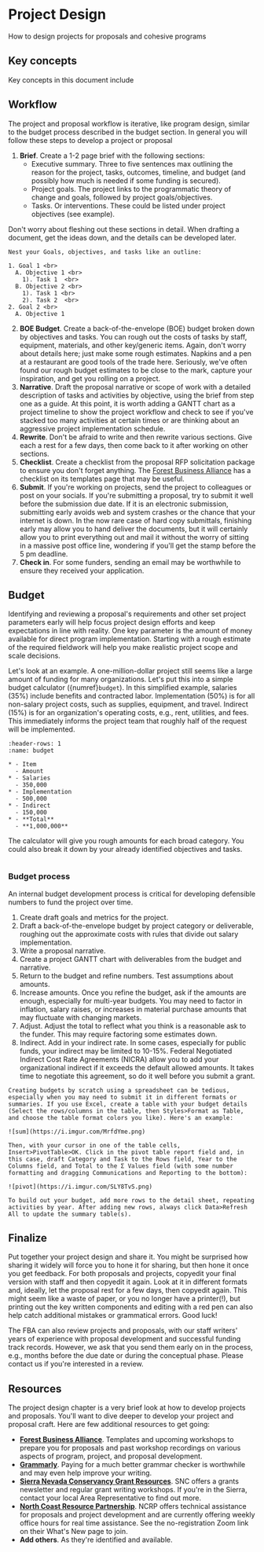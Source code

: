# Project Design
How to design projects for proposals and cohesive programs

## Key concepts
Key concepts in this document include

## Workflow
The project and proposal workflow is iterative, like program design, similar to the budget process described in the budget section. In general you will follow these steps to develop a project or proposal

1. **Brief**. Create a 1-2 page brief with the following sections:
    - Executive summary. Three to five sentences max outlining the reason for the project, tasks, outcomes, timeline, and budget (and possibly how much is needed if some funding is secured).
    - Project goals. The project links to the programmatic theory of change and goals, followed by project goals/objectives.
    - Tasks. Or interventions. These could be listed under project objectives (see example).

Don't worry about fleshing out these sections in detail. When drafting a document, get the ideas down, and the details can be developed later.

```{tip}
Nest your Goals, objectives, and tasks like an outline:

1. Goal 1 <br>
  A. Objective 1 <br>
    1). Task 1  <br>
  B. Objective 2 <br>
    1). Task 1 <br>
    2). Task 2  <br>
2. Goal 2 <br>
  A. Objective 1
```

2. **BOE Budget**. Create a back-of-the-envelope (BOE) budget broken down by objectives and tasks. You can rough out the costs of tasks by staff, equipment, materials, and other key/generic items. Again, don't worry about details here; just make some rough estimates. Napkins and a pen at a restaurant are good tools of the trade here. Seriously, we've often found our rough budget estimates to be close to the mark, capture your inspiration, and get you rolling on a project.
3. **Narrative**. Draft the proposal narrative or scope of work with a detailed description of tasks and activities by objective, using the brief from step one as a guide. At this point, it is worth adding a GANTT chart as a project timeline to show the project workflow and check to see if you've stacked too many activities at certain times or are thinking about an aggressive project implementation schedule.
4. **Rewrite**. Don't be afraid to write and then rewrite various sections. Give each a rest for a few days, then come back to it after working on other sections.
5. **Checklist**. Create a checklist from the proposal RFP solicitation package to ensure you don't forget anything. The [Forest Business Alliance](https://www.forestbusinessalliance.org/) has a checklist on its templates page that may be useful. 
6. **Submit**. If you're working on projects, send the project to colleagues or post on your socials. If you're submitting a proposal, try to submit it well before the submission due date. If it is an electronic submission, submitting early avoids web and system crashes or the chance that your internet is down. In the now rare case of hard copy submittals, finishing early may allow you to hand deliver the documents, but it will certainly allow you to print everything out and mail it without the worry of sitting in a massive post office line, wondering if you'll get the stamp before the 5 pm deadline.
7. **Check in**. For some funders, sending an email may be worthwhile to ensure they received your application.

## Budget
Identifying and reviewing a proposal's requirements and other set project parameters early will help focus project design efforts and keep expectations in line with reality. One key parameter is the amount of money available for direct program implementation. Starting with a rough estimate of the required fieldwork will help you make realistic project scope and scale decisions.

Let's look at an example. A one-million-dollar project still seems like a large amount of funding for many organizations. Let's put this into a simple budget calculator ({numref}`budget`). In this simplified example, salaries (35%) include benefits and contracted labor. Implementation (50%) is for all non-salary project costs, such as supplies, equipment, and travel. Indirect (15%) is for an organization's operating costs, e.g., rent, utilities, and fees. This immediately informs the project team that roughly half of the request will be implemented.

```{list-table} Back-of-the-envelope budget calculator.
:header-rows: 1
:name: budget

* - Item
  - Amount
* - Salaries
  - 350,000
* - Implementation
  - 500,000
* - Indirect
  - 150,000
* - **Total**
  - **1,000,000**
```

The calculator will give you rough amounts for each broad category. You could also break it down by your already identified objectives and tasks.

```{warning} **Critical**: include inflationary increases in your budget, especially for salaries and material costs that will increase over the project lifetime (at least 4%/yr). If an application only allows one number per item, calculate costs in your budget spreadsheet over the number of years of the project.

```

### Budget process
An internal budget development process is critical for developing defensible numbers to fund the project over time.

1. Create draft goals and metrics for the project.
2. Draft a back-of-the-envelope budget by project category or deliverable, roughing out the approximate costs with rules that divide out salary implementation.
3. Write a proposal narrative.
4. Create a project GANTT chart with deliverables from the budget and narrative.
5. Return to the budget and refine numbers. Test assumptions about amounts.
6. Increase amounts. Once you refine the budget, ask if the amounts are enough, especially for multi-year budgets. You may need to factor in inflation, salary raises, or increases in material purchase amounts that may fluctuate with changing markets.
7. Adjust. Adjust the total to reflect what you think is a reasonable ask to the funder. This may require factoring some estimates down.
8. Indirect. Add in your indirect rate. In some cases, especially for public funds, your indirect may be limited to 10-15%. Federal Negotiated Indirect Cost Rate Agreements (NICRA) allow you to add your organizational indirect if it exceeds the default allowed amounts. It takes time to negotiate this agreement, so do it well before you submit a grant.

```{tip} 
Creating budgets by scratch using a spreadsheet can be tedious, especially when you may need to submit it in different formats or summaries. If you use Excel, create a table with your budget details (Select the rows/columns in the table, then Styles>Format as Table, and choose the table format colors you like). Here's an example:

![sum](https://i.imgur.com/MrfdYme.png)

Then, with your cursor in one of the table cells, Insert>PivotTable>OK. Click in the pivot table report field and, in this case, draft Category and Task to the Rows field, Year to the Columns field, and Total to the Σ Values field (with some number formatting and dragging Communications and Reporting to the bottom):

![pivot](https://i.imgur.com/SLY8TvS.png)

To build out your budget, add more rows to the detail sheet, repeating activities by year. After adding new rows, always click Data>Refresh All to update the summary table(s).
```

## Finalize
Put together your project design and share it. You might be surprised how sharing it widely will force you to hone it for sharing, but then hone it once you get feedback. For both proposals and projects, copyedit your final version with staff and then copyedit it again. Look at it in different formats and, ideally, let the proposal rest for a few days, then copyedit again. This might seem like a waste of paper, or you no longer have a printer(!), but printing out the key written components and editing with a red pen can also help catch additional mistakes or grammatical errors. Good luck!

The FBA can also review projects and proposals, with our staff writers' years of experience with proposal development and successful funding track records. However, we ask that you send them early on in the process, e.g., months before the due date or during the conceptual phase. Please contact us if you're interested in a review.

## Resources
The project design chapter is a very brief look at how to develop projects and proposals. You'll want to dive deeper to develop your project and proposal craft. Here are few additional resources to get going:

- **[Forest Business Alliance](https://www.forestbusinessalliance.org)**. Templates and upcoming workshops to prepare you for proposals and past workshop recordings on various aspects of program, project, and proposal development. 
- **[Grammarly](https://www.grammarly.com)**. Paying for a much better grammar checker is worthwhile and may even help improve your writing.
- **[Sierra Nevada Conservancy Grant Resources](https://sierranevada.ca.gov/grants/)**. SNC offers a grants newsletter and regular grant writing workshops. If you're in the Sierra, contact your local Area Representative to find out more. 
- **[North Coast Resource Partnership](https://northcoastresourcepartnership.org/)**. NCRP offers technical assistance for proposals and project development and are currently offering weekly office hours for real time assistance. See the no-registration Zoom link on their What's New page to join.
- **Add others**. As they're identified and available.
